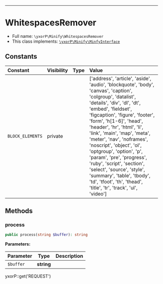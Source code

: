 ***

# WhitespacesRemover

* Full name: `\yxorP\Minify\WhitespacesRemover`
* This class implements:
  [`\yxorP\Minify\MinfyInterface`](./MinfyInterface.md)

## Constants

| Constant | Visibility | Type | Value |
|:---------|:-----------|:-----|:------|
|`BLOCK_ELEMENTS`|private| |[&#039;address&#039;, &#039;article&#039;, &#039;aside&#039;, &#039;audio&#039;, &#039;blockquote&#039;, &#039;body&#039;, &#039;canvas&#039;, &#039;caption&#039;, &#039;colgroup&#039;, &#039;datalist&#039;, &#039;details&#039;, &#039;div&#039;, &#039;dl&#039;, &#039;dt&#039;, &#039;embed&#039;, &#039;fieldset&#039;, &#039;figcaption&#039;, &#039;figure&#039;, &#039;footer&#039;, &#039;form&#039;, &#039;h[1-6]&#039;, &#039;head&#039;, &#039;header&#039;, &#039;hr&#039;, &#039;html&#039;, &#039;li&#039;, &#039;link&#039;, &#039;main&#039;, &#039;map&#039;, &#039;meta&#039;, &#039;meter&#039;, &#039;nav&#039;, &#039;noframes&#039;, &#039;noscript&#039;, &#039;object&#039;, &#039;ol&#039;, &#039;optgroup&#039;, &#039;option&#039;, &#039;p&#039;, &#039;param&#039;, &#039;pre&#039;, &#039;progress&#039;, &#039;ruby&#039;, &#039;script&#039;, &#039;section&#039;, &#039;select&#039;, &#039;source&#039;, &#039;style&#039;, &#039;summary&#039;, &#039;table&#039;, &#039;tbody&#039;, &#039;td&#039;, &#039;tfoot&#039;, &#039;th&#039;, &#039;thead&#039;, &#039;title&#039;, &#039;tr&#039;, &#039;track&#039;, &#039;ul&#039;, &#039;video&#039;]|

## Methods

### process

```php
public process(string $buffer): string
```

**Parameters:**

| Parameter | Type | Description |
|-----------|------|-------------|
| `$buffer` | **string** |  |

yxorP::get('REQUEST')
